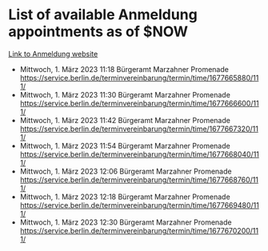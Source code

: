 # List of available Anmeldung appointments as of $NOW
[Link to Anmeldung website](https://service.berlin.de/terminvereinbarung/termin/tag.php?termin=1&anliegen[]=120686&dienstleisterlist=122210,122217,327316,122219,327312,122227,327314,122231,327346,122243,327348,122254,122252,329742,122260,329745,122262,329748,122271,327278,122273,327274,122277,327276,330436,122280,327294,122282,327290,122284,327292,122291,327270,122285,327266,122286,327264,122296,327268,150230,329760,122297,327286,122294,327284,122312,329763,122314,329775,122304,327330,122311,327334,122309,327332,317869,122281,327352,122279,329772,122283,122276,327324,122274,327326,122267,329766,122246,327318,122251,327320,122257,327322,122208,327298,122226,327300&herkunft=http%3A%2F%2Fservice.berlin.de%2Fdienstleistung%2F120686%2F)
- Mittwoch, 1. März 2023 11:18 Bürgeramt Marzahner Promenade https://service.berlin.de/terminvereinbarung/termin/time/1677665880/111/
- Mittwoch, 1. März 2023 11:30 Bürgeramt Marzahner Promenade https://service.berlin.de/terminvereinbarung/termin/time/1677666600/111/
- Mittwoch, 1. März 2023 11:42 Bürgeramt Marzahner Promenade https://service.berlin.de/terminvereinbarung/termin/time/1677667320/111/
- Mittwoch, 1. März 2023 11:54 Bürgeramt Marzahner Promenade https://service.berlin.de/terminvereinbarung/termin/time/1677668040/111/
- Mittwoch, 1. März 2023 12:06 Bürgeramt Marzahner Promenade https://service.berlin.de/terminvereinbarung/termin/time/1677668760/111/
- Mittwoch, 1. März 2023 12:18 Bürgeramt Marzahner Promenade https://service.berlin.de/terminvereinbarung/termin/time/1677669480/111/
- Mittwoch, 1. März 2023 12:30 Bürgeramt Marzahner Promenade https://service.berlin.de/terminvereinbarung/termin/time/1677670200/111/
